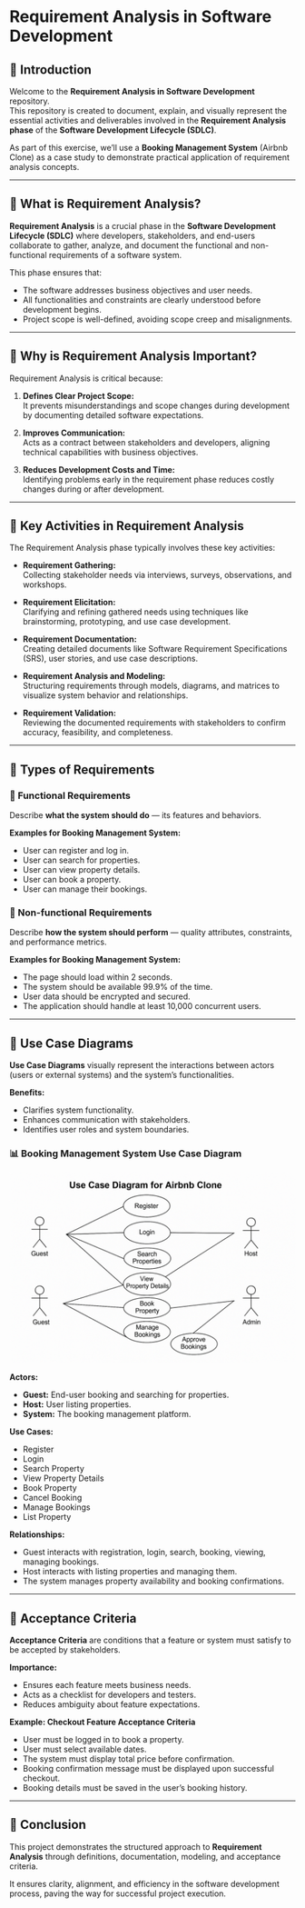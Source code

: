 # Requirement Analysis in Software Development

## 📖 Introduction

Welcome to the **Requirement Analysis in Software Development** repository.  
This repository is created to document, explain, and visually represent the essential activities and deliverables involved in the **Requirement Analysis phase** of the **Software Development Lifecycle (SDLC)**.  

As part of this exercise, we’ll use a **Booking Management System** (Airbnb Clone) as a case study to demonstrate practical application of requirement analysis concepts.

---

## 📌 What is Requirement Analysis?

**Requirement Analysis** is a crucial phase in the **Software Development Lifecycle (SDLC)** where developers, stakeholders, and end-users collaborate to gather, analyze, and document the functional and non-functional requirements of a software system.

This phase ensures that:

- The software addresses business objectives and user needs.
- All functionalities and constraints are clearly understood before development begins.
- Project scope is well-defined, avoiding scope creep and misalignments.

---

## 📌 Why is Requirement Analysis Important?

Requirement Analysis is critical because:

1. **Defines Clear Project Scope:**  
   It prevents misunderstandings and scope changes during development by documenting detailed software expectations.

2. **Improves Communication:**  
   Acts as a contract between stakeholders and developers, aligning technical capabilities with business objectives.

3. **Reduces Development Costs and Time:**  
   Identifying problems early in the requirement phase reduces costly changes during or after development.

---

## 📌 Key Activities in Requirement Analysis

The Requirement Analysis phase typically involves these key activities:

- **Requirement Gathering:**  
  Collecting stakeholder needs via interviews, surveys, observations, and workshops.

- **Requirement Elicitation:**  
  Clarifying and refining gathered needs using techniques like brainstorming, prototyping, and use case development.

- **Requirement Documentation:**  
  Creating detailed documents like Software Requirement Specifications (SRS), user stories, and use case descriptions.

- **Requirement Analysis and Modeling:**  
  Structuring requirements through models, diagrams, and matrices to visualize system behavior and relationships.

- **Requirement Validation:**  
  Reviewing the documented requirements with stakeholders to confirm accuracy, feasibility, and completeness.

---

## 📌 Types of Requirements

### 🔹 Functional Requirements

Describe **what the system should do** — its features and behaviors.

**Examples for Booking Management System:**
- User can register and log in.
- User can search for properties.
- User can view property details.
- User can book a property.
- User can manage their bookings.

### 🔹 Non-functional Requirements

Describe **how the system should perform** — quality attributes, constraints, and performance metrics.

**Examples for Booking Management System:**
- The page should load within 2 seconds.
- The system should be available 99.9% of the time.
- User data should be encrypted and secured.
- The application should handle at least 10,000 concurrent users.

---

## 📌 Use Case Diagrams

**Use Case Diagrams** visually represent the interactions between actors (users or external systems) and the system’s functionalities.

**Benefits:**
- Clarifies system functionality.
- Enhances communication with stakeholders.
- Identifies user roles and system boundaries.

### 📊 Booking Management System Use Case Diagram

![Use Case Diagram](alx-booking-uc.png)

**Actors:**
- **Guest:** End-user booking and searching for properties.
- **Host:** User listing properties.
- **System:** The booking management platform.

**Use Cases:**
- Register
- Login
- Search Property
- View Property Details
- Book Property
- Cancel Booking
- Manage Bookings
- List Property

**Relationships:**
- Guest interacts with registration, login, search, booking, viewing, managing bookings.
- Host interacts with listing properties and managing them.
- The system manages property availability and booking confirmations.

---

## 📌 Acceptance Criteria

**Acceptance Criteria** are conditions that a feature or system must satisfy to be accepted by stakeholders.

**Importance:**
- Ensures each feature meets business needs.
- Acts as a checklist for developers and testers.
- Reduces ambiguity about feature expectations.

**Example: Checkout Feature Acceptance Criteria**
- User must be logged in to book a property.
- User must select available dates.
- The system must display total price before confirmation.
- Booking confirmation message must be displayed upon successful checkout.
- Booking details must be saved in the user’s booking history.

---

## 📌 Conclusion

This project demonstrates the structured approach to **Requirement Analysis** through definitions, documentation, modeling, and acceptance criteria.  

It ensures clarity, alignment, and efficiency in the software development process, paving the way for successful project execution.

